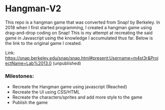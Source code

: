 # Hangman-V2
This repo is a hangman game that was converted from Snap! by Berkeley. In 2018 when I first started programming, I created a hangman game using drag-and-drop coding on Snap! This is my attempt at recreating the said game in Javascript using the knowledge I accumulated thus far. Below is the link to the original game I created.

Link: https://snap.berkeley.edu/snap/snap.html#present:Username=m4st3r&ProjectName=Lab%2013.0 (unpublished)

### Milestones:

- Recreate the Hangman game using javascript (Reached)
- Recreate the UI using CSS/HTML
- Recreate the characters/sprites and add more style to the game
- Publish the game